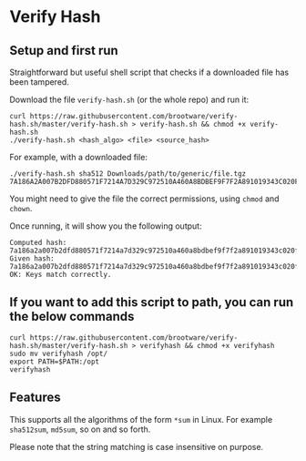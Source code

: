 # Verify Hash

## Setup and first run
Straightforward but useful shell script that checks if a downloaded file has been tampered.

Download the file `verify-hash.sh` (or the whole repo) and run it:
```
curl https://raw.githubusercontent.com/brootware/verify-hash.sh/master/verify-hash.sh > verify-hash.sh && chmod +x verify-hash.sh
./verify-hash.sh <hash_algo> <file> <source_hash>
```

For example, with a downloaded file:
```
./verify-hash.sh sha512 Downloads/path/to/generic/file.tgz 7A186A2A007B2DFD880571F7214A7D329C972510A460A8BDBEF9F7F2A891019343C020F74B496A61E5AA42BC9E9A79CC99DEFE5CB3BF8B6F49C07E01B259BC6B
```

You might need to give the file the correct permissions, using `chmod` and `chown`.

Once running, it will show you the following output:
```
Computed hash: 7a186a2a007b2dfd880571f7214a7d329c972510a460a8bdbef9f7f2a891019343c020f74b496a61e5aa42bc9e9a79cc99defe5cb3bf8b6f49c07e01b259bc6b
Given hash:    7a186a2a007b2dfd880571f7214a7d329c972510a460a8bdbef9f7f2a891019343c020f74b496a61e5aa42bc9e9a79cc99defe5cb3bf8b6f49c07e01b259bc6b
OK: Keys match correctly.
```

## If you want to add this script to path, you can run the below commands

```
curl https://raw.githubusercontent.com/brootware/verify-hash.sh/master/verify-hash.sh > verifyhash && chmod +x verifyhash
sudo mv verifyhash /opt/
export PATH=$PATH:/opt
verifyhash
```

## Features
This supports all the algorithms of the form `*sum` in Linux. For example `sha512sum`, `md5sum`, so on and so forth.

Please note that the string matching is case insensitive on purpose.
